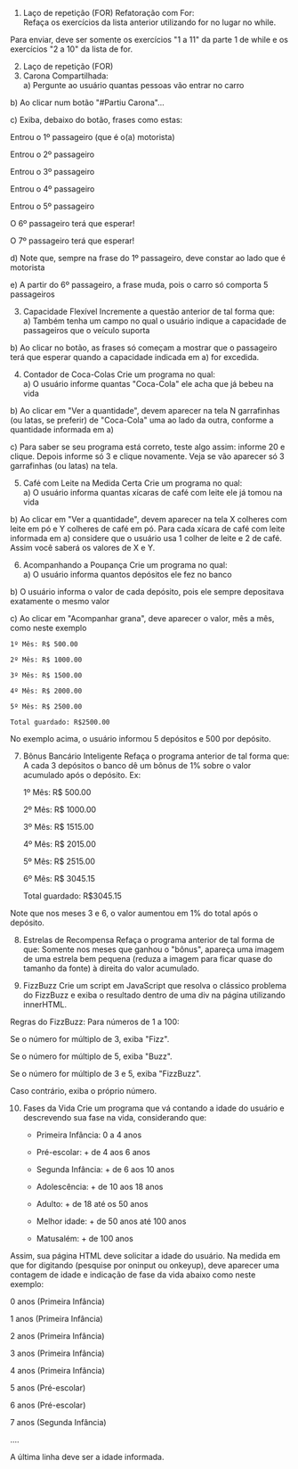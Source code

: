 1. Laço de repetição (FOR)
Refatoração com For:   
Refaça os exercícios da lista anterior utilizando for no lugar no while.

Para enviar, deve ser somente os exercícios "1 a 11" da parte 1 de while e os exercícios "2 a 10" da lista de for.

 
 
2. Laço de repetição (FOR)
2. Carona Compartilhada:   
a) Pergunte ao usuário quantas pessoas vão entrar no carro   

b) Ao clicar num botão "#Partiu Carona"...   

c) Exiba, debaixo do botão, frases como estas:   

Entrou o 1º passageiro (que é o(a) motorista)   

Entrou o 2º passageiro   

Entrou o 3º passageiro   

Entrou o 4º passageiro   

Entrou o 5º passageiro   

O 6º passageiro terá que esperar!   

O 7º passageiro terá que esperar!   

d) Note que, sempre na frase do 1º passageiro, deve constar ao lado que é motorista   

e) A partir do 6º passageiro, a frase muda, pois o carro só comporta 5 passageiros   

3. Capacidade Flexível
Incremente a questão anterior de tal forma que:   
a) Também tenha um campo no qual o usuário indique a capacidade de passageiros que o veículo suporta   

b) Ao clicar no botão, as frases só começam a mostrar que o passageiro terá que esperar quando a capacidade indicada em a) for excedida.  

 
4. Contador de Coca-Colas
Crie um programa no qual:   
a) O usuário informe quantas "Coca-Cola" ele acha que já bebeu na vida   

b) Ao clicar em "Ver a quantidade", devem aparecer na tela N garrafinhas (ou latas, se preferir) de "Coca-Cola" uma ao lado da outra, conforme a quantidade informada em a)   

c) Para saber se seu programa está correto, teste algo assim: informe 20 e clique. Depois informe só 3 e clique novamente. Veja se vão aparecer só 3 garrafinhas (ou latas) na tela.   

5. Café com Leite na Medida Certa
Crie um programa no qual:   
a) O usuário informa quantas xícaras de café com leite ele já tomou na vida   

b) Ao clicar em "Ver a quantidade", devem aparecer na tela X colheres com leite em pó e Y colheres de café em pó. Para cada xícara de café com leite informada em a) considere que o usuário usa 1 colher de leite e 2 de café. Assim você saberá os valores de X e Y.   

6. Acompanhando a Poupança
Crie um programa no qual:   
a) O usuário informa quantos depósitos ele fez no banco   

b) O usuário informa o valor de cada depósito, pois ele sempre depositava exatamente o mesmo valor   

c) Ao clicar em "Acompanhar grana", deve aparecer o valor, mês a mês, como neste exemplo   

    1º Mês: R$ 500.00   

    2º Mês: R$ 1000.00   

    3º Mês: R$ 1500.00   

    4º Mês: R$ 2000.00   

    5º Mês: R$ 2500.00   

    Total guardado: R$2500.00   

No exemplo acima, o usuário informou 5 depósitos e 500 por depósito. 

7. Bônus Bancário Inteligente
Refaça o programa anterior de tal forma que: 
A cada 3 depósitos o banco dê um bônus de 1% sobre o valor acumulado após o depósito. Ex:   

    1º Mês: R$ 500.00   

    2º Mês: R$ 1000.00   

    3º Mês: R$ 1515.00   

    4º Mês: R$ 2015.00   

    5º Mês: R$ 2515.00   

    6º Mês: R$ 3045.15   

    Total guardado: R$3045.15   

Note que nos meses 3 e 6, o valor aumentou em 1% do total após o depósito.   

 

8. Estrelas de Recompensa
Refaça o programa anterior de tal forma de que:
Somente nos meses que ganhou o "bônus", apareça uma imagem de uma estrela bem pequena (reduza a imagem para ficar quase do tamanho da fonte) à direita do valor acumulado.

9. FizzBuzz
Crie um script em JavaScript que resolva o clássico problema do FizzBuzz e exiba o resultado dentro de uma div na página utilizando innerHTML.

Regras do FizzBuzz:
Para números de 1 a 100:

Se o número for múltiplo de 3, exiba "Fizz".

Se o número for múltiplo de 5, exiba "Buzz".

Se o número for múltiplo de 3 e 5, exiba "FizzBuzz".

Caso contrário, exiba o próprio número.

10. Fases da Vida
Crie um programa que vá contando a idade do usuário e descrevendo sua fase na vida, considerando que:   

    - Primeira Infância: 0 a 4 anos   

    - Pré-escolar: + de 4 aos 6 anos   

    - Segunda Infância: + de 6 aos 10 anos   

    - Adolescência: + de 10 aos 18 anos   

    - Adulto: + de 18 até os 50 anos   

    - Melhor idade: + de 50 anos até 100 anos   

    - Matusalém: + de 100 anos   

Assim, sua página HTML deve solicitar a idade do usuário. Na medida em que for digitando (pesquise por oninput ou onkeyup), deve aparecer uma contagem de idade e indicação de fase da vida abaixo como neste exemplo:   

   0 anos (Primeira Infância)   

   1 anos (Primeira Infância)   

   2 anos (Primeira Infância)   

   3 anos (Primeira Infância)   

   4 anos (Primeira Infância)   

   5 anos (Pré-escolar)   

   6 anos (Pré-escolar)   

   7 anos (Segunda Infância)   

   ....   

A última linha deve ser a idade informada.   